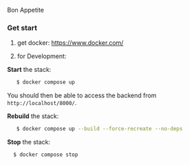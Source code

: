 Bon Appetite


### Get start
1. get docker:  https://www.docker.com/

2. for Development:

**Start** the stack:

```sh
   $ docker compose up
```

You should then be able to access the backend from `http://localhost/8000/`.

**Rebuild** the stack:

```sh
   $ docker compose up --build --force-recreate --no-deps
```

**Stop** the stack:

```sh
  $ docker compose stop
```